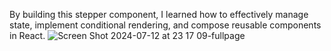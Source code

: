 By building this stepper component, I learned how to effectively manage state, implement conditional rendering, and compose reusable components in React.
![Screen Shot 2024-07-12 at 23 17 09-fullpage](https://github.com/user-attachments/assets/4c476c2a-e6ae-4888-9e9c-81979b06c1f7)
